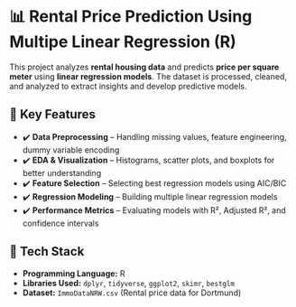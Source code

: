 # 📊 Rental Price Prediction Using Multipe Linear Regression (R)

This project analyzes **rental housing data** and predicts **price per square meter** using **linear regression models**. The dataset is processed, cleaned, and analyzed to extract insights and develop predictive models.

## 🔹 Key Features
- ✔️ **Data Preprocessing** – Handling missing values, feature engineering, dummy variable encoding  
- ✔️ **EDA & Visualization** – Histograms, scatter plots, and boxplots for better understanding  
- ✔️ **Feature Selection** – Selecting best regression models using AIC/BIC  
- ✔️ **Regression Modeling** – Building multiple linear regression models  
- ✔️ **Performance Metrics** – Evaluating models with R², Adjusted R², and confidence intervals  

## 🔹 Tech Stack
- **Programming Language:** R  
- **Libraries Used:** `dplyr`, `tidyverse`, `ggplot2`, `skimr`, `bestglm`  
- **Dataset:** `ImmoDataNRW.csv` (Rental price data for Dortmund)  
